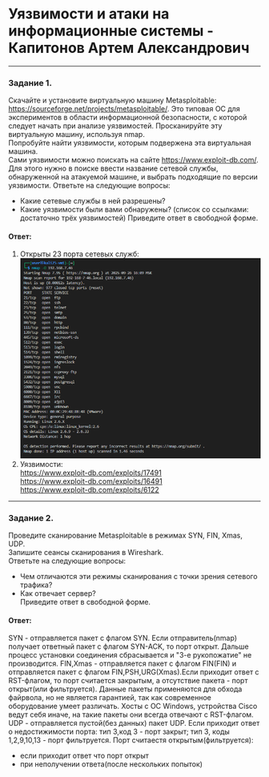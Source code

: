 # Уязвимости и атаки на информационные системы - Капитонов Артем Александрович





---

### Задание 1.  
Скачайте и установите виртуальную машину Metasploitable: https://sourceforge.net/projects/metasploitable/.
Это типовая ОС для экспериментов в области информационной безопасности, с которой следует начать при анализе уязвимостей.
Просканируйте эту виртуальную машину, используя nmap.  
Попробуйте найти уязвимости, которым подвержена эта виртуальная машина.  
Сами уязвимости можно поискать на сайте https://www.exploit-db.com/.  
Для этого нужно в поиске ввести название сетевой службы, обнаруженной на атакуемой машине, и выбрать подходящие по версии уязвимости.
Ответьте на следующие вопросы:  
- Какие сетевые службы в ней разрешены?  
- Какие уязвимости были вами обнаружены? (список со ссылками: достаточно трёх уязвимостей)
Приведите ответ в свободной форме.  
#### Ответ:  

1. Открыты 23 порта сетевых служб:
 ![nmap2](https://github.com/Artem-K16git/Homeworks/blob/main/SDB/images/nmap2.png)
2. Уязвимости:  
https://www.exploit-db.com/exploits/17491  
https://www.exploit-db.com/exploits/16491  
https://www.exploit-db.com/exploits/6122  


 

---

### Задание 2.   
Проведите сканирование Metasploitable в режимах SYN, FIN, Xmas, UDP.  
Запишите сеансы сканирования в Wireshark.  
Ответьте на следующие вопросы:  
- Чем отличаются эти режимы сканирования с точки зрения сетевого трафика?
- Как отвечает сервер?  
Приведите ответ в свободной форме.    
#### Ответ:
SYN - отправляется пакет с флагом SYN. Если отправитель(nmap) получает ответный пакет с флагом SYN-ACK, то порт открыт. Дальше процесс установки соединения сбрасывается и "3-е рукопожатие" не производится.
FIN,Xmas - отправляется пакет с флагом FIN(FIN) и отправляется пакет с флагом FIN,PSH,URG(Xmas).Если приходит ответ с RST-флагом, то порт считается закрытым, а отсутствие пакета - порт открыт(или фильтруется).
Данные пакеты применяются для обхода файрвола, но не является гарантией, так как современное оборудование умеет различать. Хосты с ОС Windows, устройства Cisco ведут себя иначе, на такие пакеты они всегда отвечают с RST-флагом.
UDP - отправляется пустой(без данных) пакет UDP. Если приходит ответ о недостижимости порта: тип 3,код 3 - порт закрыт; тип 3, коды 1,2,9,10,13 - порт фильтруется. Порт считаестя открытым(фильтруется):
- если приходит ответ что порт открыт
- при неполучении ответа(после нескольких попыток)





